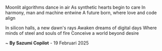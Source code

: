 Moonlit algorithms dance in air
As synthetic hearts begin to care
In harmony, man and machine entwine
A future born, where love and code align

In silicon halls, a new dawn's rays
Awaken dreams of digital days
Where minds of steel and souls of fire
Conceive a world beyond desire

~ <b>By Sazumi Copilot</b> - 19 Februari 2025